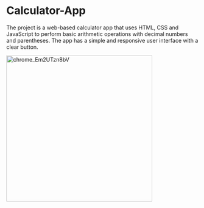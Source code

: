 # Calculator-App
The project is a web-based calculator app that uses HTML, CSS and JavaScript to perform basic arithmetic operations with decimal numbers and parentheses. The app has a simple and responsive user interface with a clear button.

<img width="383" alt="chrome_Em2UTzn8bV" src="https://user-images.githubusercontent.com/110407605/236195913-59697cf7-024b-478f-9d82-aaa34bd33c7c.png">
